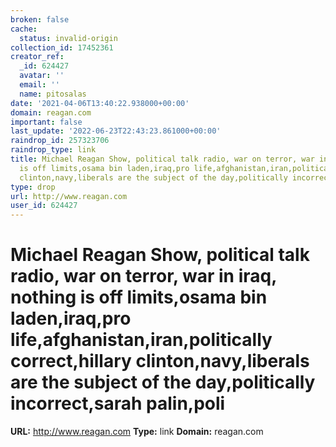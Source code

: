 ```yaml
---
broken: false
cache:
  status: invalid-origin
collection_id: 17452361
creator_ref:
  _id: 624427
  avatar: ''
  email: ''
  name: pitosalas
date: '2021-04-06T13:40:22.938000+00:00'
domain: reagan.com
important: false
last_update: '2022-06-23T22:43:23.861000+00:00'
raindrop_id: 257323706
raindrop_type: link
title: Michael Reagan Show, political talk radio, war on terror, war in iraq, nothing
  is off limits,osama bin laden,iraq,pro life,afghanistan,iran,politically correct,hillary
  clinton,navy,liberals are the subject of the day,politically incorrect,sarah palin,poli
type: drop
url: http://www.reagan.com
user_id: 624427
---
```


# Michael Reagan Show, political talk radio, war on terror, war in iraq, nothing is off limits,osama bin laden,iraq,pro life,afghanistan,iran,politically correct,hillary clinton,navy,liberals are the subject of the day,politically incorrect,sarah palin,poli

**URL:** http://www.reagan.com
**Type:** link
**Domain:** reagan.com
